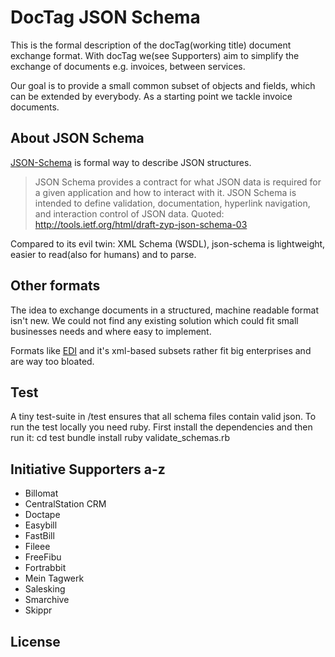 # DocTag JSON Schema

This is the formal description of the docTag(working title) document exchange
format. With docTag we(see Supporters) aim to simplify the exchange of documents
e.g. invoices, between services.

Our goal is to provide a small common subset of objects and fields, which can
be extended by everybody. As a starting point we tackle invoice documents.

## About JSON Schema

[JSON-Schema](json-schema.org) is formal way to describe JSON structures.

> JSON Schema provides a contract for what JSON data is required for a given
application and how to interact with it. JSON Schema is intended to define
validation, documentation, hyperlink navigation, and interaction control of JSON
data.
Quoted: http://tools.ietf.org/html/draft-zyp-json-schema-03

Compared to its evil twin: XML Schema (WSDL), json-schema is lightweight, easier
to read(also for humans) and to parse.

## Other formats

The idea to exchange documents in a structured, machine readable format isn't
new. We could not find any existing solution which could fit small businesses
needs and where easy to implement.

Formats like [EDI](http://en.wikipedia.org/wiki/Electronic_Data_Interchange#See_also)
and it's xml-based subsets rather fit big enterprises and are way too bloated.

## Test

A tiny test-suite in /test ensures that all schema files contain valid json. To
run the test locally you need ruby. First install the dependencies and then run
it:
    cd test
    bundle install
    ruby validate_schemas.rb


## Initiative Supporters a-z

* Billomat
* CentralStation CRM
* Doctape
* Easybill
* FastBill
* Fileee
* FreeFibu
* Fortrabbit
* Mein Tagwerk
* Salesking
* Smarchive
* Skippr

## License